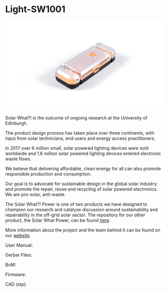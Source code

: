 # Light-SW1001

![Solar What Light Hero Image](Images/Solar%20What%20Light%20white%20background.jpg)

Solar What?! is the outcome of ongoing research at the University of Edinburgh.

The product design process has taken place over three continents, with input from solar technicians, end users and energy access practitioners.

In 2017 over 6 million small, solar powered lighting devices were sold worldwide and 1.6 million solar powered lighting devices entered electronic waste flows.

We believe that delivering affordable, clean energy for all can also promote responsible production and consumption.

Our goal is to advocate for sustainable design in the global solar industry and promote the repair, reuse and recycling of solar powered electronics. We are pro-solar, anti-waste.

The Solar What?! Power is one of two products we have designed to champion our research and catalyse discussion around sustainability and repairability in the off-grid solar sector. The repository for our other product, the Solar What Power, can be found [here](https://github.com/SolarWhat/Light-SW2001 "here").

More information about the project and the team behind it can be found on our [website](http://www.solarwhat.xyz/index.php "website").

User Manual:

Gerber Files:

BoM:

Firmware:

CAD (stp):

